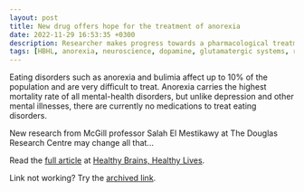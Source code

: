```yaml
---
layout: post
title: New drug offers hope for the treatment of anorexia
date: 2022-11-29 16:53:35 +0300
description: Researcher makes progress towards a pharmacological treatment for eating disorders
tags: [HBHL, anorexia, neuroscience, dopamine, glutamatergic systems, research and innovation]
---
```

Eating disorders such as anorexia and bulimia affect up to 10% of the population and are very difficult to treat. Anorexia carries the highest mortality rate of all mental-health disorders, but unlike depression and other mental illnesses, there are currently no medications to treat eating disorders.

New research from McGill professor Salah El Mestikawy at The Douglas Research Centre may change all that...

Read the <a href="https://www.mcgill.ca/hbhl/article/research-spotlight/new-drug-offers-hope-treatment-anorexia">full article</a> at <a href="https://www.mcgill.ca/hbhl/category/article-categories/research-spotlight">Healthy Brains, Healthy Lives</a>.

Link not working? Try the <a href="https://web.archive.org/web/20230303010901/https://www.mcgill.ca/hbhl/article/research-spotlight/new-drug-offers-hope-treatment-anorexia">archived link</a>.

